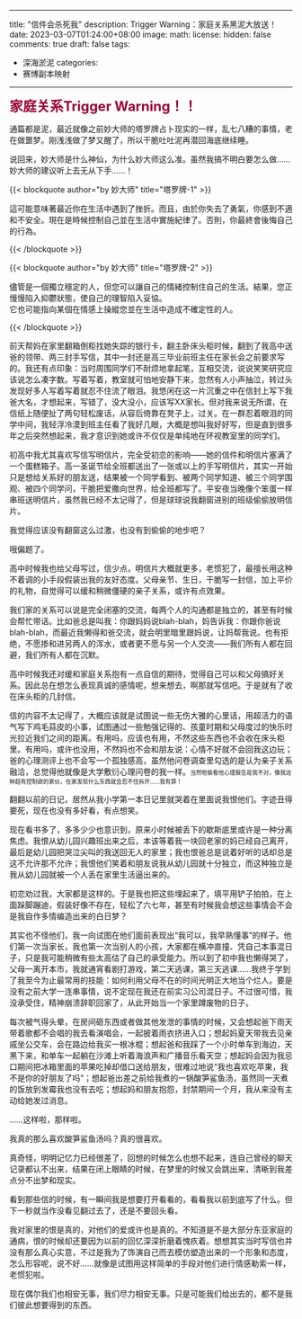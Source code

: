  
---
title: "信件会杀死我"
description: Trigger Warning：家庭关系黑泥大放送！
date: 2023-03-07T01:24:00+08:00
image: 
math: 
license: 
hidden: false
comments: true
draft: false
tags:
- 深海淤泥
categories:
- 赛博副本映射

---

<b><font size=5 color=#990036 >家庭关系Trigger Warning！！</font></b>

通篇都是泥，最近就像之前妙大师的塔罗牌占卜现实的一样，乱七八糟的事情，老在做噩梦。刚浅浅做了梦又醒了，所以干脆吐吐泥再潜回海底继续睡。

说回来，妙大师是什么神仙，为什么妙大师这么准。虽然我搞不明白要怎么做……妙大师的建议听上去无从下手……！

{{< blockquote author="by 妙大师" title="塔罗牌-1" >}}

這可能意味著最近你在生活中遇到了挫折。而且，由於你失去了勇氣，你感到不適和不安全。現在是時候控制自己並在生活中實施紀律了。否則，你最終會後悔自己的行為。

{{< /blockquote >}}

{{< blockquote author="by 妙大师" title="塔罗牌-2" >}}

儘管是一個獨立穩定的人，但您可以讓自己的情緒控制住自己的生活。結果，您正慢慢陷入抑鬱狀態，使自己的理智陷入妥協。  
它也可能指向某個在情感上操縱您並在生活中造成不確定性的人。  

{{< /blockquote >}}



前天帮妈在家里翻箱倒柜找她失踪的银行卡，翻主卧床头柜时候，翻到了我高中送爸的领带、两三封手写信，其中一封还是高三毕业前班主任在家长会之前要求写的。我还有点印象：当时周围同学们不耐烦地拿起笔，互相交流，说说笑笑研究应该说怎么凑字数。写着写着，教室就可怕地安静下来，忽然有人小声抽泣，转过头发现好多人写着写着就忍不住流了眼泪。我悠闲在这一片沉重之中在信封上写下我爸大名，才想起来，写错了，没大没小，应该写XX家长。但对我来说无所谓，在信纸上随便扯了两句轻松废话，从容后倚靠在凳子上，过关。在一群忍着眼泪的同学中间，我轻浮冷漠到班主任看了我好几眼，大概是想叫我好好写，但是直到很多年之后突然想起来，我才意识到她或许不仅仅是单纯地在环视教室里的同学们。

初高中我尤其喜欢写信写明信片，完全受初恋的影响——她的信件和明信片塞满了一个蛋糕箱子。高一圣诞节给全班都送出了一张或以上的手写明信片，其实一开始只是想给关系好的朋友送，结果被一个同学看到、被两个同学知道、被三个同学围观、被四个同学问，干脆把爱撒向世界，给全班都写了。平安夜当晚像个笨蛋一样串班送明信片，虽然我已经不太记得了，但是球球说我翻窗进别的班级偷偷放明信片。

我觉得应该没有翻窗这么过激，也没有到偷偷的地步吧？

哦偏题了。

高中时候我也给父母写过，信少点，明信片大概就更多，老惯犯了，最擅长用这种不着调的小手段假装出我的友好态度。父母亲节、生日，干脆写一封信，加上平价的礼物，自觉得可以缓和稍微僵硬的亲子关系，或许有点效果。

我们家的关系可以说是完全闭塞的交流，每两个人的沟通都是独立的，甚至有时候会帮忙带话。比如爸总是叫我：你跟妈妈说blah-blah，妈告诉我：你跟你爸说blah-blah，而最近我懒得和爸交流，就会明里暗里跟妈说，让妈帮我说。也有拒绝，不愿掺和进另两人的浑水，或者更不愿与另一个人交流——我们所有人都在回避，我们所有人都在沉默。

高中时候我还对缓和家庭关系抱有一点自信的期待，觉得自己可以和父母搞好关系。因此总在想怎么表现真诚的感情呢，想来想去，啊那就写信吧。于是就有了收在床头柜的几封信。

信的内容不太记得了，大概应该就是试图说一些无伤大雅的心里话，用超活力的语气写下鸡毛蒜皮的小事，试图通过一些勉强记得的、孩童时期和父母度过的快乐时光拉近我们之间的距离。有用吗，应该也有用，不然这些东西也不会收在床头柜里。有用吗，或许也没用，不然妈也不会和朋友说：心情不好就不会回我这边玩；爸的心理测评上也不会写一个孤独感高，虽然他问卷调查里勾选的是认为亲子关系融洽，总觉得他就像是大学敷衍心理问卷的我一样。<font size=1>当然啦偷看他心理报告是我不对，像我这种超有控制欲的家伙，在家发现什么东西就会忍不住拆开……我有罪！</font>

翻翻以前的日记，居然从我小学第一本日记里就哭着在里面说我恨他们。字迹丑得要死，现在也没有多好看，有点想笑。

现在看书多了，多多少少也意识到，原来小时候被丢下的歇斯底里或许是一种分离焦虑。我恨从幼儿园兴趣班出来之后，本该等着我一块回老家的妈已经自己离开，最后是幼儿园把哭泣尖叫的我送回无人的家里；我也恨爸总是说着好听的话却总是这不允许那不允许；我恨他们笑着和朋友说我从幼儿园就十分独立，而这种独立是我从幼儿园就被一个人丢在家里生活逼出来的。

初恋劝过我，大家都是这样的。于是我也把这些埋起来了，填平用铲子拍拍，在上面跺脚蹦迪，假装好像不存在，轻松了六七年，甚至有时候我会想这些事情会不会是我自作多情编造出来的白日梦？

其实也不怪他们，我一向试图在他们面前表现出“我可以，我早熟懂事”的样子。他们第一次当家长，我也第一次当别人的小孩，大家都在横冲直撞、凭自己本事混日子，只是我可能稍微有些太高估了自己的承受能力。所以到了初中我也懒得哭了，父母一离开本市，我就通宵看剧打游戏，第二天逃课，第三天逃课……我终于学到了我至今为止最常用的技能：如何利用父母不在的时间光明正大地当个烂人。要是没有之前大学一连串事情，说不定现在我还在前实习公司混日子。不过很可惜，我没承受住，精神崩溃辞职回家了，从此开始当一个家里蹲废物的日子。

每次被气得头晕，在房间砸东西或者做其他发泄的事情的时候，又会想起爸下雨天带着歌都不会唱的我去看演唱会，一起披着雨衣挤进入口；想起妈夏天带我去见亲戚坐公交车，会在路边给我买一根冰棍；想起爸和我踩了一个小时单车到海边，天黑下来，和单车一起躺在沙滩上听着海浪声和广播音乐看天空；想起妈会因为我忌口期间把冰箱里面的苹果吃掉却借口送给朋友，很难过地说“我也喜欢吃苹果，我不是你的好朋友了吗”；想起爸出差之前给我煮的一锅酸笋鲨鱼汤，虽然同一天煮的饭放到发霉我也没有去吃；想起妈和朋友抱怨，封禁期间一个月，我从来没有主动给她发过消息。

……这样啦，那样啦。

我真的那么喜欢酸笋鲨鱼汤吗？真的很喜欢。

真奇怪，明明记忆力已经很差了，回想的时候怎么也想不起来，连自己曾经的聊天记录都认不出来，结果在闭上眼睛的时候，在梦里的时候又会跳出来，清晰到我差点分不出梦和现实。

看到那些信的时候，有一瞬间我是想要打开看看的，看看我以前到底写了什么。但下一秒就当作没看见翻过去了，还是不要回头看。

我对家里的恨是真的，对他们的爱或许也是真的。不知道是不是大部分东亚家庭的通病，恨的时候却还要因为以前的回忆深深折磨着愧疚着。想想其实当时写信也并没有那么真心实意，不过是我为了饰演自己而去模仿塑造出来的一个形象和态度，怎么形容呢，说不好……就像是试图用这样简单的手段对他们进行情感勒索一样，老惯犯啦。

现在偶尔我们也相安无事，我们尽力相安无事。只是可能我们给出去的，都不是我们彼此想要得到的东西。